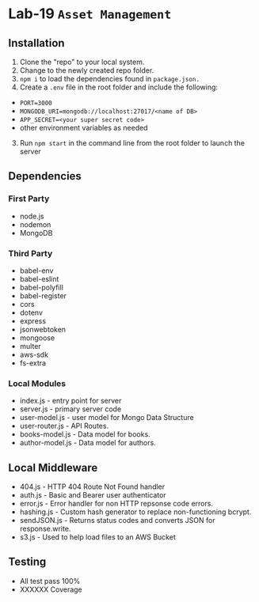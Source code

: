 
# Lab-19 ```Asset Management```

## Installation

1. Clone the "repo" to your local system.
2. Change to the newly created repo folder.
2. ```npm i``` to load the dependencies found in ```package.json.```
3. Create a ```.env``` file in the root folder and include the following:
  * ```PORT=3000```
  * ```MONGODB_URI=mongodb://localhost:27017/<name of DB>```
  * ```APP_SECRET=<your super secret code>```
  * other environment variables as needed
3. Run ```npm start``` in the command line from the root folder to launch the server

## Dependencies

### First Party
* node.js
* nodemon
* MongoDB

### Third Party
* babel-env 
* babel-eslint
* babel-polyfill
* babel-register 
* cors 
* dotenv 
* express
* jsonwebtoken
* mongoose 
* multer
* aws-sdk
* fs-extra

### Local Modules
* index.js - entry point for server
* server.js - primary server code
* user-model.js - user model for Mongo Data Structure
* user-router.js - API Routes.
* books-model.js - Data model for books.
* author-model.js - Data model for authors.

## Local Middleware
* 404.js - HTTP 404 Route Not Found handler
* auth.js - Basic and Bearer user authenticator
* error.js - Error handler for non HTTP repsonse code errors.
* hashing.js - Custom hash generator to replace non-functioning bcrypt.
* sendJSON.js - Returns status codes and converts JSON for response.write.
* s3.js - Used to help load files to an AWS Bucket

## Testing
* All test pass 100%
* XXXXXX Coverage






